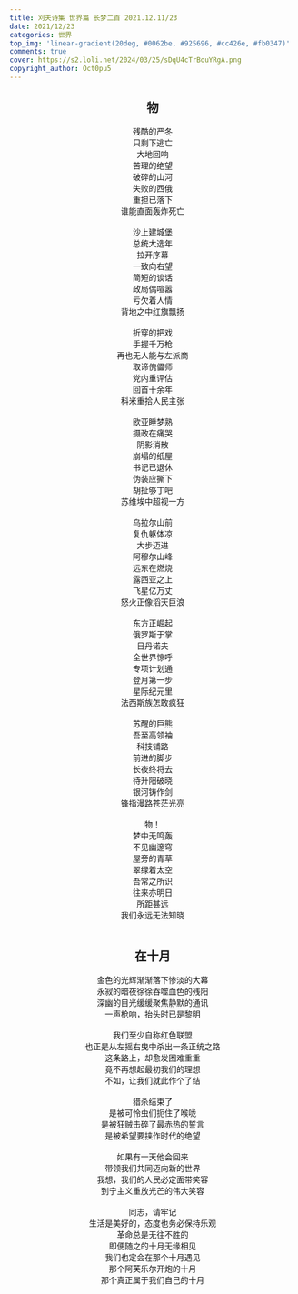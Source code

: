 ```yaml
---
title: 刈夫诗集 世界篇 长梦二首 2021.12.11/23
date: 2021/12/23
categories: 世界
top_img: 'linear-gradient(20deg, #0062be, #925696, #cc426e, #fb0347)'
comments: true
cover: https://s2.loli.net/2024/03/25/sDqU4cTrBouYRgA.png
copyright_author: Oct0pu5
---
```


<center>
<h2>物</h2>
残酷的严冬<br>
只剩下逃亡<br>
大地回响<br>
苦理的绝望<br>
破碎的山河<br>
失败的西俄<br>
重担已落下<br>
谁能直面轰炸死亡<br>
<br>
沙上建城堡<br>
总统大选年<br>
拉开序幕<br>
一致向右望<br>
简短的谈话<br>
政局偶喧嚣<br>
亏欠着人情<br>
背地之中红旗飘扬<br>
<br>
折穿的把戏<br>
手握千万枪<br>
再也无人能与左派商<br>
取谛傀儡师<br>
党内重评估<br>
回首十余年<br>
科米重拾人民主张<br>
<br>
欧亚睡梦熟<br>
摄政在痛哭<br>
阴影消散<br>
崩塌的纸屋<br>
书记已退休<br>
伪装应撕下<br>
胡扯够丁吧<br>
苏维埃中超视一方<br>
<br>
乌拉尔山前<br>
复仇躯体凉<br>
大步迈进<br>
阿穆尔山峰<br>
远东在燃烧<br>
露西亚之上<br>
飞星亿万丈<br>
怒火正像滔天巨浪<br>
<br>
东方正崛起<br>
俄罗斯于掌<br>
日丹诺夫<br>
全世界惊呼<br>
专项计划通<br>
登月第一步<br>
星际纪元里<br>
法西斯族怎敢疯狂<br>
<br>
苏醒的巨熊<br>
吾至高领袖<br>
科技铺路<br>
前进的脚步<br>
长夜终将去<br>
待升阳破晓<br>
银河铸作剑<br>
锋指漫路苍茫光亮<br>
<br>
物！<br>
梦中无鸣轰<br>
不见幽邃穹<br>
屋旁的青草<br>
翠绿着太空<br>
吾常之所识<br>
往来亦明日<br>
所距甚远<br>
我们永远无法知晓<br>
</center>
<br>
<center>
<h2>在十月</h2>
金色的光辉渐渐落下惨淡的大幕<br>
永寂的暗夜徐徐吞噬血色的残阳<br>
深幽的目光缓缓聚焦静默的通讯<br>
一声枪响，抬头时已是黎明<br>
<br>
我们至少自称红色联盟<br>
也正是从左摇右曳中杀出一条正统之路<br>
这条路上，却愈发困难重重<br>
竟不再想起最初我们的理想<br>
不如，让我们就此作个了结<br>
<br>
猎杀结束了<br>
是被可怜虫们扼住了喉咙<br>
是被狂贼击碎了最赤热的誓言<br>
是被希望要挟作时代的绝望<br>
<br>
如果有一天他会回来<br>
带领我们共同迈向新的世界<br>
我想，我们的人民必定面带笑容<br>
到宁主义重放光芒的伟大笑容<br>
<br>
同志，请牢记<br>
生活是美好的，态度也务必保持乐观<br>
革命总是无往不胜的<br>
即便随之的十月无缘相见<br>
我们也定会在那个十月遇见<br>
那个阿芙乐尔开炮的十月<br>
那个真正属于我们自己的十月<br>
</center>